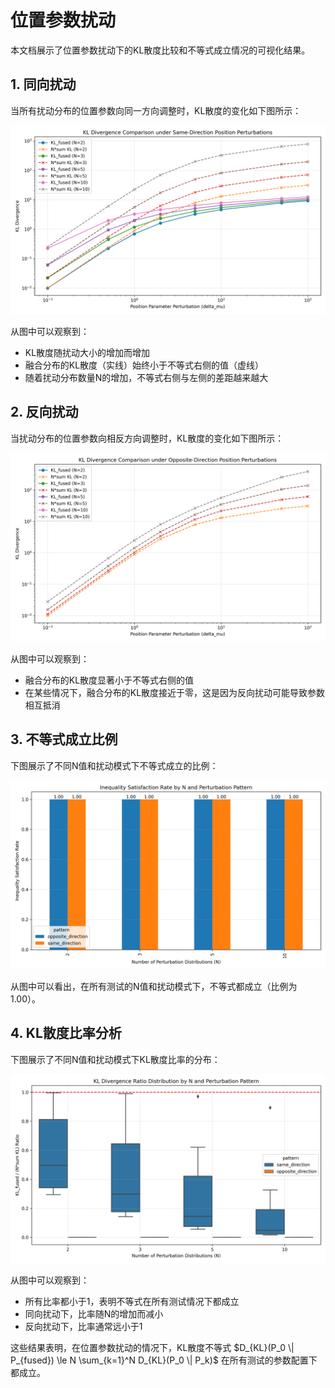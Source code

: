 # 位置参数扰动

本文档展示了位置参数扰动下的KL散度比较和不等式成立情况的可视化结果。

## 1. 同向扰动

当所有扰动分布的位置参数向同一方向调整时，KL散度的变化如下图所示：

![同向位置参数扰动下的KL散度比较](docs/assets/position_only_same_direction.png)

从图中可以观察到：
- KL散度随扰动大小的增加而增加
- 融合分布的KL散度（实线）始终小于不等式右侧的值（虚线）
- 随着扰动分布数量N的增加，不等式右侧与左侧的差距越来越大

## 2. 反向扰动

当扰动分布的位置参数向相反方向调整时，KL散度的变化如下图所示：

![反向位置参数扰动下的KL散度比较](docs/assets/position_only_opposite_direction.png)

从图中可以观察到：
- 融合分布的KL散度显著小于不等式右侧的值
- 在某些情况下，融合分布的KL散度接近于零，这是因为反向扰动可能导致参数相互抵消

## 3. 不等式成立比例

下图展示了不同N值和扰动模式下不等式成立的比例：

![位置参数扰动下不等式成立的比例](docs/assets/position_only_inequality_holds.png)

从图中可以看出，在所有测试的N值和扰动模式下，不等式都成立（比例为1.00）。

## 4. KL散度比率分析

下图展示了不同N值和扰动模式下KL散度比率的分布：

![位置参数扰动下的KL散度比率](docs/assets/position_only_ratio_boxplot.png)

从图中可以观察到：
- 所有比率都小于1，表明不等式在所有测试情况下都成立
- 同向扰动下，比率随N的增加而减小
- 反向扰动下，比率通常远小于1

这些结果表明，在位置参数扰动的情况下，KL散度不等式 $D_{KL}(P_0 \| P_{fused}) \le N \sum_{k=1}^N D_{KL}(P_0 \| P_k)$ 在所有测试的参数配置下都成立。
